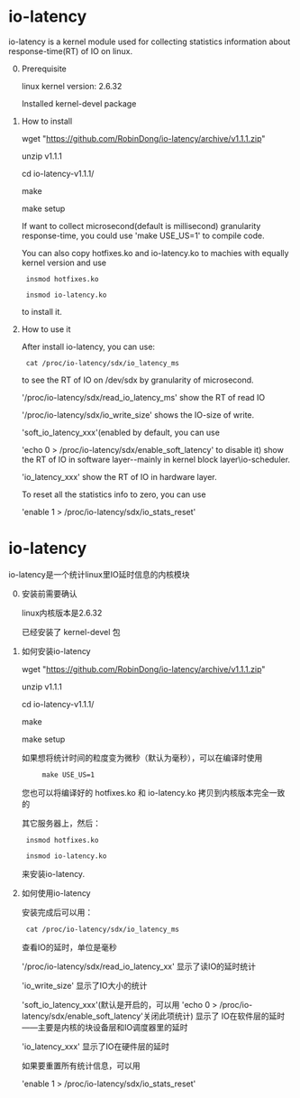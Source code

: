 io-latency
===========
io-latency is a kernel module used for collecting statistics information about
response-time(RT) of IO on linux.

0. Prerequisite

	linux kernel version: 2.6.32

	Installed kernel-devel package

1. How to install

	wget "https://github.com/RobinDong/io-latency/archive/v1.1.1.zip"

	unzip v1.1.1

	cd io-latency-v1.1.1/

	make

	make setup

	If want to collect microsecond(default is millisecond) granularity
	response-time, you could use 'make USE_US=1' to compile code.

	You can also copy hotfixes.ko and io-latency.ko to machies with equally
	kernel version and use

		insmod hotfixes.ko

		insmod io-latency.ko

	to install it.

2. How to use it

	After install io-latency, you can use:
		
		cat /proc/io-latency/sdx/io_latency_ms

	to see the RT of IO on /dev/sdx by granularity of microsecond.

	'/proc/io-latency/sdx/read_io_latency_ms' show the RT of read IO

	'/proc/io-latency/sdx/io_write_size' shows the IO-size of write.

	'soft_io_latency_xxx'(enabled by default, you can use

	'echo 0 > /proc/io-latency/sdx/enable_soft_latency' to disable it) show
	the RT of IO in software layer--mainly in kernel block layer\io-scheduler.

	'io_latency_xxx' show the RT of IO in hardware layer.

	To reset all the statistics info to zero, you can use

	'enable 1 > /proc/io-latency/sdx/io_stats_reset'



io-latency
===========
io-latency是一个统计linux里IO延时信息的内核模块

0. 安装前需要确认

	linux内核版本是2.6.32

	已经安装了 kernel-devel 包

1. 如何安装io-latency

	wget "https://github.com/RobinDong/io-latency/archive/v1.1.1.zip"

	unzip v1.1.1

	cd io-latency-v1.1.1/

	make

	make setup

	如果想将统计时间的粒度变为微秒（默认为毫秒），可以在编译时使用

    		make USE_US=1

	您也可以将编译好的 hotfixes.ko 和 io-latency.ko 拷贝到内核版本完全一致的

	其它服务器上，然后：

		insmod hotfixes.ko

		insmod io-latency.ko

	来安装io-latency.

2. 如何使用io-latency

	安装完成后可以用：
		
		cat /proc/io-latency/sdx/io_latency_ms

	查看IO的延时，单位是毫秒

	'/proc/io-latency/sdx/read_io_latency_xx' 显示了读IO的延时统计

	'io_write_size' 显示了IO大小的统计

	'soft_io_latency_xxx'(默认是开启的，可以用
	'echo 0 > /proc/io-latency/sdx/enable_soft_latency'关闭此项统计) 显示了
	IO在软件层的延时——主要是内核的块设备层和IO调度器里的延时

	'io_latency_xxx' 显示了IO在硬件层的延时

	如果要重置所有统计信息，可以用

	'enable 1 > /proc/io-latency/sdx/io_stats_reset'

